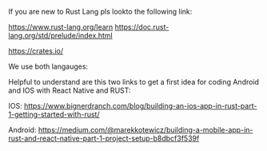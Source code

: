 If you are new to Rust Lang  pls lookto the following link:

https://www.rust-lang.org/learn
https://doc.rust-lang.org/std/prelude/index.html



https://crates.io/

We use both langauges:

Helpful to understand are this two links to get a first idea for coding Android and IOS with React Native and RUST:

IOS:
https://www.bignerdranch.com/blog/building-an-ios-app-in-rust-part-1-getting-started-with-rust/

Android:
https://medium.com/@marekkotewicz/building-a-mobile-app-in-rust-and-react-native-part-1-project-setup-b8dbcf3f539f
